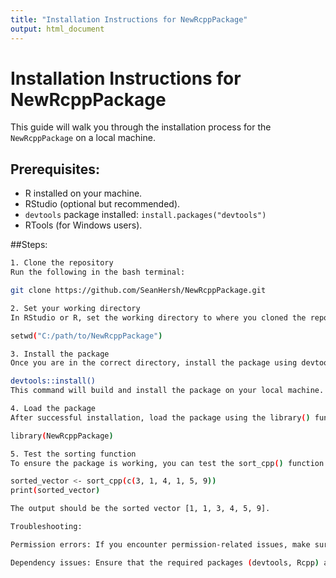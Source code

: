 ```yaml
---
title: "Installation Instructions for NewRcppPackage"
output: html_document
---
```


# Installation Instructions for NewRcppPackage

This guide will walk you through the installation process for the `NewRcppPackage` on a local machine.

## Prerequisites:
- R installed on your machine.
- RStudio (optional but recommended).
- `devtools` package installed: `install.packages("devtools")`
- RTools (for Windows users).

##Steps:
 ```bash
1. Clone the repository
Run the following in the bash terminal:

git clone https://github.com/SeanHersh/NewRcppPackage.git

2. Set your working directory
In RStudio or R, set the working directory to where you cloned the repository. Run the following in your R console:

setwd("C:/path/to/NewRcppPackage")

3. Install the package
Once you are in the correct directory, install the package using devtools:

devtools::install()
This command will build and install the package on your local machine.

4. Load the package
After successful installation, load the package using the library() function:

library(NewRcppPackage)

5. Test the sorting function
To ensure the package is working, you can test the sort_cpp() function. Run the following:

sorted_vector <- sort_cpp(c(3, 1, 4, 1, 5, 9))
print(sorted_vector)

The output should be the sorted vector [1, 1, 3, 4, 5, 9].

Troubleshooting:

Permission errors: If you encounter permission-related issues, make sure R and RStudio are running with the necessary permissions to install packages. if prompted to install rtools please say yes, this will allo for devtool::install, test, document, and so on to fully work.

Dependency issues: Ensure that the required packages (devtools, Rcpp) are installed before proceeding.

